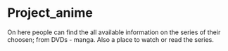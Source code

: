 # Project_anime
On here people can find the all available information on the series of their choosen; from DVDs - manga. Also a place to watch or read the series.

